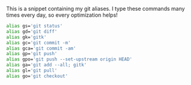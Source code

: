 This is a snippet containing my git aliases.
I type these commands many times every day, so every optimization helps!

```bash
alias gs='git status'
alias gd='git diff'
alias gk='gitk'
alias gc='git commit -m'
alias gca='git commit -am'
alias gp='git push'
alias gpo='git push --set-upstream origin HEAD'
alias ga='git add --all; gitk'
alias gl='git pull'
alias go='git checkout'
```
